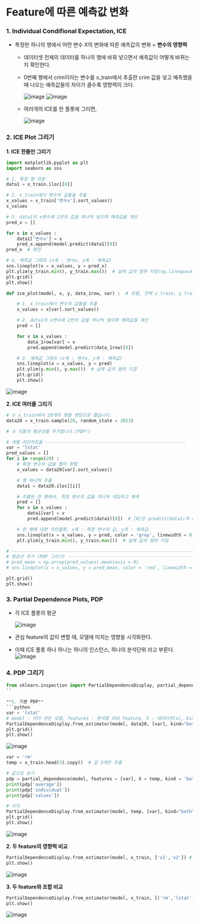 # Feature에 따른 예측값 변화

### 1. Individual Condifional Expectation, ICE

* 특정한 하나의 행에서 어떤 변수 X의 변화에 따른 예측값의 변화 = **변수의 영향력**
    * 데이터셋 전체의 데이터를 하나의 행에 바꿔 넣으면서 예측값이 어떻게 바뀌는지 확인한다.
    * 0번째 행에서 crim이라는 변수를 x_train에서 추출한 crim 값을 넣고 예측했을 때 나오는 예측값들의 차이가 클수록 영향력이 크다.
 
      ![image](https://github.com/Woojin-02/Today-I-Learn/assets/64728336/825acf30-8057-4f94-acee-fabe7a49625a)
      ![image](https://github.com/Woojin-02/Today-I-Learn/assets/64728336/9bbb78ef-9952-4209-93ee-6072d84d67b6)

    * 여러개의 ICE를 한 플롯에 그리면,
      
      ![image](https://github.com/Woojin-02/Today-I-Learn/assets/64728336/d90355de-8bbf-4401-bcf2-6935a5bd4ffd)

### 2. ICE Plot 그리기

**1. ICE 한줄만 그리기**
```python
import matplotlib.pyplot as plt
import seaborn as sns

# 1. 특정 행 지정
data1 = x_train.iloc[[0]]

# 2. x_train에서 변수의 값들을 추출
x_values = x_train['변수x'].sort_values()
x_values

# 3. data1의 x변수에 2번의 값을 하나씩 넣으며 예측값을 계산
pred_x = []

for x in x_values :
    data1['변수x'] = x
    pred_x.append(model.predict(data1)[0])
pred_x  # 확인

# 4. 예측값 그래프 (x축 : 변수x, y축 : 예측값)
sns.lineplot(x = x_values, y = pred_x)
plt.ylim(y_train.min(), y_train.max())  # 실제 값의 범위 지정(np.linespace도 사용 가능)
plt.grid()
plt.show()
```
```python
def ice_plot(model, x, y, data_1row, var) :  # 모델, 전체 x_train, y_train, 특정 행, 특정 변수

    # 1. x_train에서 변수의 값들을 추출
    x_values = x[var].sort_values()

    # 2. data1의 x변수에 2번의 값을 하나씩 넣으며 예측값을 계산
    pred = []

    for v in x_values :
        data_1row[var] = v
        pred.append(model.predict(data_1row)[0])

    # 3. 예측값 그래프 (x축 : 변수x, y축 : 예측값)
    sns.lineplot(x = x_values, y = pred)
    plt.ylim(y.min(), y.max())  # 실제 값의 범위 지정
    plt.grid()
    plt.show()
```
![image](https://github.com/Woojin-02/Today-I-Learn/assets/64728336/0b1b2f1b-7694-41ff-9f72-0d79a3cf04a1)

**2. ICE 여러줄 그리기**
```python
# ① x_train에서 20개의 행을 랜덤으로 뽑습니다.
data20 = x_train.sample(20, random_state = 2023)

# ③ 이들의 평균선을 추가합니다.(PDP!)

# 개별 라인차트들 -----------------------------------------------------
var = 'lstat'
pred_values = []
for i in range(20) :
    # 특정 변수의 값을 뽑아 정렬
    x_values = data20[var].sort_values()

    # 행 하나씩 추출
    data1 = data20.iloc[[i]]

    # 추출된 한 행에서, 특정 변수의 값을 하나씩 대입하고 예측
    pred = []
    for v in x_values :
        data1[var] = v
        pred.append(model.predict(data1)[0])  # [0]은 predict(data1)의 array를 없애고 값만 나오게 하기 위해 사용

    # 한 행에 대한 라인플롯, x축 : 특정 변수의 값, y축 : 예측값.
    sns.lineplot(x = x_values, y = pred, color = 'gray', linewidth = 0.3)
    plt.ylim(y_train.min(), y_train.max())  # 실제 값의 범위 지정

# ------------------------------------------------------------------------------------
# 평균선 추가 (PDP 그리기) ------------------------------------------------------------
# pred_mean = np.array(pred_values).mean(axis = 0)
# sns.lineplot(x = x_values, y = pred_mean, color = 'red', linewidth = 1, label = 'average')

plt.grid()
plt.show()
```


### 3. Partial Dependence Plots, PDP
* 각 ICE 플롯의 평균

  ![image](https://github.com/Woojin-02/Today-I-Learn/assets/64728336/75ed2b5c-ea88-4105-8e3d-6fd6cb6ac587)

* 관심 feature의 값이 변할 때, 모델에 미치는 영향을 시각화한다.
* 이때 ICE 플롯 하나 하나는 하나의 인스턴스, 하나의 분석단위 라고 부른다.
  ![image](https://github.com/Woojin-02/Today-I-Learn/assets/64728336/2ce4b034-3dee-407c-b025-d8e1cfb0bfab)

### 4. PDP 그리기

```python
from sklearn.inspection import PartialDependenceDisplay, partial_dependence
``

**1. 기본 PDP**
```python
var = 'lstat'
# model : 이미 만든 모델, features : 분석할 대상 feature, X : 데이터셋(x), kind 'both' : PDP, ICE 같이 그리
PartialDependenceDisplay.from_estimator(model, data20, [var], kind="both")
plt.grid()
plt.show()
```

![image](https://github.com/Woojin-02/Today-I-Learn/assets/64728336/27314471-3ccd-4b34-92d3-450fd7b0d726)

```python
var = 'rm'
temp = x_train.head(3).copy()  # 값 3개만 추출

# 값으로 보기
pdp = partial_dependence(model, features = [var], X = temp, kind = 'both')
print(pdp['average'])
print(pdp['individual'])
print(pdp['values'])

# 시각
PartialDependenceDisplay.from_estimator(model, temp, [var], kind="both")
plt.grid()
plt.show()
```

![image](https://github.com/Woojin-02/Today-I-Learn/assets/64728336/47bba00e-4a62-4037-b9f4-a5fa49273e3b)



**2. 두 feature의 영향력 비교**
```python
PartialDependenceDisplay.from_estimator(model, x_train, ['x1','x2']) # 리스트로 변수 입력
plt.show()
```

![image](https://github.com/Woojin-02/Today-I-Learn/assets/64728336/f60ea012-e62c-45a7-90ae-2322ce575599)


**3. 두 feature와 조합 비교**
```python
PartialDependenceDisplay.from_estimator(model, x_train, [('rm','lstat')]) # 리스트 안에 튜플로 입
plt.show()
```

![image](https://github.com/Woojin-02/Today-I-Learn/assets/64728336/99dd966e-4fd2-42b3-8524-b3e42cbb08de)

